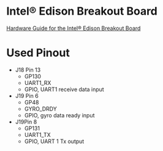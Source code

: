 # Intel® Edison Breakout Board 

[Hardware Guide for the Intel® Edison Breakout Board](http://www.intel.com/content/www/us/en/support/boards-and-kits/000005574.html)

# Used Pinout

- J18 Pin 13
  - GP130
  - UART1_RX
  - GPIO, UART1 receive data input
- J19 Pin 6
  - GP48
  - GYRO_DRDY
  - GPIO, gyro data ready input
- J19Pin 8
  - GP131
  - UART1_TX
  - GPIO, UART 1 Tx output  